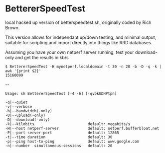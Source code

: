# BettererSpeedTest

local hacked up version of betterspeedtest.sh, originally coded by Rich Brown.

This version allows for independant up/down testing, and minimal output,
suitable for scripting and import directly into things like RRD databases.

Assuming you have your own netperf server running, test your download-only and get the results in kb/s

    $ BettererSpeedTest -H mynetperf.localdomain -t 30 -n 20 -b -D -q -k | awk '{print $2}'
    15160099


--

    Usage: sh BettererSpeedTest [-4 -6] [-qvbkUDHPtpn]
    
    -q|--quiet
    -v|--verbose
    -b|--bandwidth(-only)
    -U|--upload(-only)
    -D|--download(-only)
    -k|--kilobits                        default: megabits/s
    -H|--host netperf-server             default: netperf.bufferbloat.net
    -P|--port server-port                default: 12865
    -t|--time duration                   default: 30
    -p|--ping host-to-ping               default: www.google.com
    -n|--number  simultaneous-sessions   default: 20

